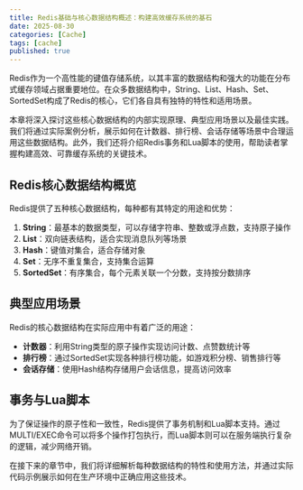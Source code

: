 ```yaml
---
title: Redis基础与核心数据结构概述：构建高效缓存系统的基石
date: 2025-08-30
categories: [Cache]
tags: [cache]
published: true
---
```


Redis作为一个高性能的键值存储系统，以其丰富的数据结构和强大的功能在分布式缓存领域占据重要地位。在众多数据结构中，String、List、Hash、Set、SortedSet构成了Redis的核心，它们各自具有独特的特性和适用场景。

本章将深入探讨这些核心数据结构的内部实现原理、典型应用场景以及最佳实践。我们将通过实际案例分析，展示如何在计数器、排行榜、会话存储等场景中合理运用这些数据结构。此外，我们还将介绍Redis事务和Lua脚本的使用，帮助读者掌握构建高效、可靠缓存系统的关键技术。

## Redis核心数据结构概览

Redis提供了五种核心数据结构，每种都有其特定的用途和优势：

1. **String**：最基本的数据类型，可以存储字符串、整数或浮点数，支持原子操作
2. **List**：双向链表结构，适合实现消息队列等场景
3. **Hash**：键值对集合，适合存储对象
4. **Set**：无序不重复集合，支持集合运算
5. **SortedSet**：有序集合，每个元素关联一个分数，支持按分数排序

## 典型应用场景

Redis的核心数据结构在实际应用中有着广泛的用途：

- **计数器**：利用String类型的原子操作实现访问计数、点赞数统计等
- **排行榜**：通过SortedSet实现各种排行榜功能，如游戏积分榜、销售排行等
- **会话存储**：使用Hash结构存储用户会话信息，提高访问效率

## 事务与Lua脚本

为了保证操作的原子性和一致性，Redis提供了事务机制和Lua脚本支持。通过MULTI/EXEC命令可以将多个操作打包执行，而Lua脚本则可以在服务端执行复杂的逻辑，减少网络开销。

在接下来的章节中，我们将详细解析每种数据结构的特性和使用方法，并通过实际代码示例展示如何在生产环境中正确应用这些技术。